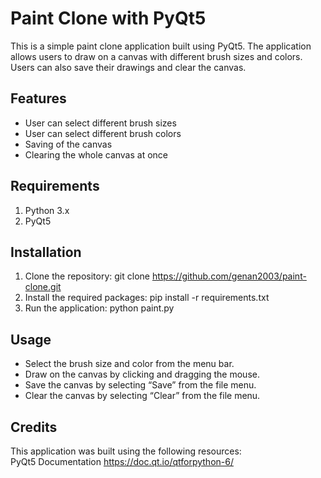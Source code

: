 # Paint Clone with PyQt5
This is a simple paint clone application built using PyQt5. The application allows users to draw on a canvas with different brush sizes and colors. Users can also save their drawings and clear the canvas.

## Features
* User can select different brush sizes
* User can select different brush colors
* Saving of the canvas
* Clearing the whole canvas at once

## Requirements
1. Python 3.x
2. PyQt5

## Installation
1. Clone the repository: git clone https://github.com/genan2003/paint-clone.git
2. Install the required packages: pip install -r requirements.txt
3. Run the application: python paint.py

## Usage
* Select the brush size and color from the menu bar.
* Draw on the canvas by clicking and dragging the mouse.
* Save the canvas by selecting “Save” from the file menu.
* Clear the canvas by selecting “Clear” from the file menu.

## Credits
This application was built using the following resources:<br>
PyQt5 Documentation https://doc.qt.io/qtforpython-6/
